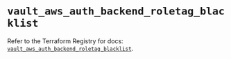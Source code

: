 # `vault_aws_auth_backend_roletag_blacklist`

Refer to the Terraform Registry for docs: [`vault_aws_auth_backend_roletag_blacklist`](https://registry.terraform.io/providers/hashicorp/vault/4.7.0/docs/resources/aws_auth_backend_roletag_blacklist).

